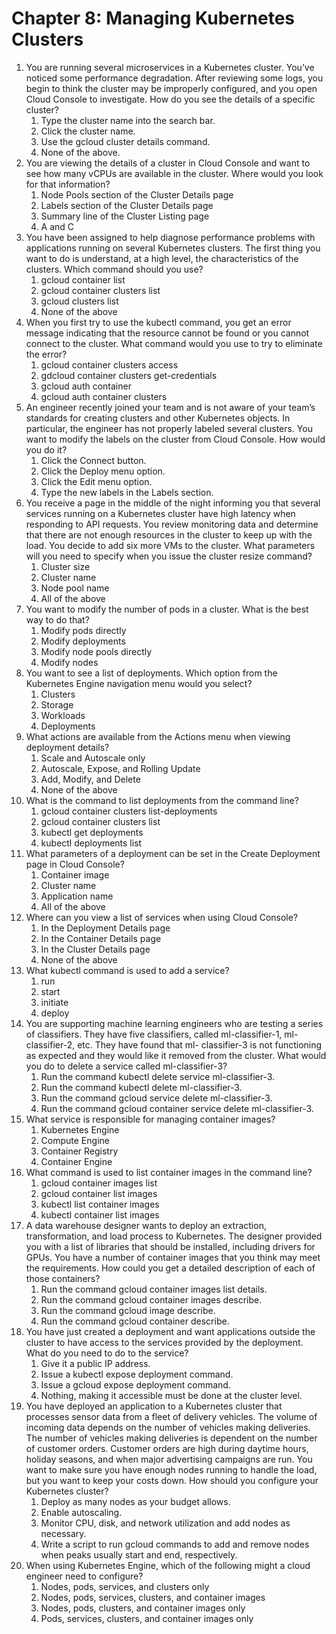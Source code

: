 # Chapter 8: Managing Kubernetes Clusters

1. You are running several microservices in a Kubernetes cluster. You’ve noticed some performance degradation. After reviewing some logs, you begin to think the cluster may be improperly configured, and you open Cloud Console to investigate. How do you see the details of a specific cluster? 
	1. Type the cluster name into the search bar. 
	2. Click the cluster name. 
	3. Use the gcloud cluster details command. 
	4. None of the above. 
2. You are viewing the details of a cluster in Cloud Console and want to see how many vCPUs are available in the cluster. Where would you look for that information? 
	1. Node Pools section of the Cluster Details page 
	2. Labels section of the Cluster Details page 
	3. Summary line of the Cluster Listing page 
	4. A and C 
3. You have been assigned to help diagnose performance problems with applications running on several Kubernetes clusters. The first thing you want to do is understand, at a high level, the characteristics of the clusters. Which command should you use? 
	1. gcloud container list 
	2. gcloud container clusters list 
	3. gcloud clusters list 
	4. None of the above 
4. When you first try to use the kubectl command, you get an error message indicating that the resource cannot be found or you cannot connect to the cluster. What command would you use to try to eliminate the error? 
	1. gcloud container clusters access 
	2. gdcloud container clusters get-credentials 
	3. gcloud auth container 
	4. gcloud auth container clusters 
5. An engineer recently joined your team and is not aware of your team’s standards for creating clusters and other Kubernetes objects. In particular, the engineer has not properly labeled several clusters. You want to modify the labels on the cluster from Cloud Console. How would you do it? 
	1. Click the Connect button. 
	2. Click the Deploy menu option. 
	3. Click the Edit menu option. 
	4. Type the new labels in the Labels section. 
6. You receive a page in the middle of the night informing you that several services running on a Kubernetes cluster have high latency when responding to API requests. You review monitoring data and determine that there are not enough resources in the cluster to keep up with the load. You decide to add six more VMs to the cluster. What parameters will you need to specify when you issue the cluster resize command? 
	1. Cluster size 
	2. Cluster name 
	3. Node pool name 
	4. All of the above 
7. You want to modify the number of pods in a cluster. What is the best way to do that? 
	1. Modify pods directly 
	2. Modify deployments 
	3. Modify node pools directly 
	4. Modify nodes 
8. You want to see a list of deployments. Which option from the Kubernetes Engine navigation  menu would you select?  
	1. Clusters 
	2. Storage 
	3. Workloads 
	4. Deployments 
9. What actions are available from the Actions menu when viewing deployment details? 
	1. Scale and Autoscale only 
	2. Autoscale, Expose, and Rolling Update 
	3. Add, Modify, and Delete 
	4. None of the above 
10. What is the command to list deployments from the command line? 
	1. gcloud container clusters list-deployments 
	2. gcloud container clusters list 
	3. kubectl get deployments 
	4. kubectl deployments list 
11. What parameters of a deployment can be set in the Create Deployment page in Cloud Console? 
	1. Container image 
	2. Cluster name 
	3. Application name 
	4. All of the above 
12. Where can you view a list of services when using Cloud Console? 
	1. In the Deployment Details page 
	2. In the Container Details page 
	3. In the Cluster Details page 
	4. None of the above 
13. What kubectl command is used to add a service?
	1. run 
	2. start 
	3. initiate 
	4. deploy 
14. You are supporting machine learning engineers who are testing a series of classifiers. They have five classifiers, called ml-classifier-1, ml-classifier-2, etc. They have found that ml- classifier-3 is not functioning as expected and they would like it removed from the cluster. What would you do to delete a service called ml-classifier-3? 
	1. Run the command kubectl delete service ml-classifier-3. 
	2. Run the command kubectl delete ml-classifier-3. 
	3. Run the command gcloud service delete ml-classifier-3. 
	4. Run the command gcloud container service delete ml-classifier-3. 
15. What service is responsible for managing container images? 
	1. Kubernetes Engine 
	2. Compute Engine 
	3. Container Registry
	4. Container Engine 
16. What command is used to list container images in the command line? 
	1. gcloud container images list
	2. gcloud container list images 
	3. kubectl list container images 
	4. kubectl container list images 
17. A data warehouse designer wants to deploy an extraction, transformation, and load process to Kubernetes. The designer provided you with a list of libraries that should be installed, including drivers for GPUs. You have a number of container images that you think may meet the requirements. How could you get a detailed description of each of those containers? 
	1. Run the command gcloud container images list details. 
	2. Run the command gcloud container images describe. 
	3. Run the command gcloud image describe. 
	4. Run the command gcloud container describe. 
18. You have just created a deployment and want applications outside the cluster to have access to the services provided by the deployment. What do you need to do to the service? 
	1. Give it a public IP address. 
	2. Issue a kubectl expose deployment command.
	3. Issue a gcloud expose deployment command. 
	4. Nothing, making it accessible must be done at the cluster level. 
19. You have deployed an application to a Kubernetes cluster that processes sensor data from a fleet of delivery vehicles. The volume of incoming data depends on the number of vehicles making deliveries. The number of vehicles making deliveries is dependent on the number of customer orders. Customer orders are high during daytime hours, holiday seasons, and when major advertising campaigns are run. You want to make sure you have enough nodes running to handle the load, but you want to keep your costs down. How should you configure your Kubernetes cluster? 
	1. Deploy as many nodes as your budget allows. 
	2. Enable autoscaling. 
	3. Monitor CPU, disk, and network utilization and add nodes as necessary. 
	4. Write a script to run gcloud commands to add and remove nodes when peaks usually start and end, respectively. 
20. When using Kubernetes Engine, which of the following might a cloud engineer need to configure? 
	1. Nodes, pods, services, and clusters only 
	2. Nodes, pods, services, clusters, and container images 
	3. Nodes, pods, clusters, and container images only 
	4. Pods, services, clusters, and container images only 